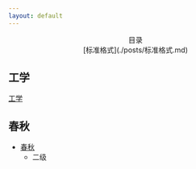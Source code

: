 ```yaml
---
layout: default
---
```


<center>目录</center>
<center> [标准格式](./posts/标准格式.md) </center>

## 工学

[工学](./posts/工学/工学.md)

## 春秋

- [春秋](./posts/春秋/论语/论语.md)
	- 二级




